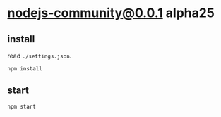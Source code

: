 # nodejs-community@0.0.1 alpha25


## install
read `./settings.json`.
```
npm install
```


## start
```
npm start
```